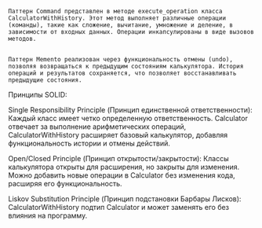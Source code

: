     Паттерн Command представлен в методе execute_operation класса CalculatorWithHistory. Этот метод выполняет различные операции (команды), такие как сложение, вычитание, умножение и деление, в зависимости от входных данных. Операции инкапсулированы в виде вызовов методов.
    

    Паттерн Memento реализован через функциональность отмены (undo), позволяя возвращаться к предыдущим состояниям калькулятора. История операций и результатов сохраняется, что позволяет восстанавливать предыдущие состояния.
    
Принципы SOLID:

Single Responsibility Principle (Принцип единственной ответственности): Каждый класс имеет четко определенную ответственность. Calculator отвечает за выполнение арифметических операций, CalculatorWithHistory расширяет базовый калькулятор, добавляя функциональность истории и отмены действий.

Open/Closed Principle (Принцип открытости/закрытости): Классы калькулятора открыты для расширения, но закрыты для изменения. Можно добавить новые операции в Calculator без изменения кода, расширяя его функциональность.

Liskov Substitution Principle (Принцип подстановки Барбары Лисков): CalculatorWithHistory подтип Calculator и может заменять его без влияния на программу.
